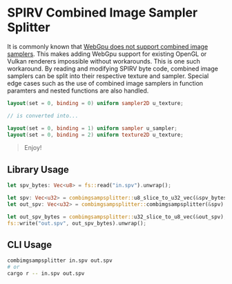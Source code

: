# SPIRV Combined Image Sampler Splitter

It is commonly known that [WebGpu does not support combined image samplers](https://github.com/gpuweb/gpuweb/issues/770).
This makes adding WebGpu support for existing OpenGL or Vulkan renderers impossible without workarounds.
This is one such workaround.
By reading and modifying SPIRV byte code, combined image samplers can be split into their respective texture and sampler.
Special edge cases such as the use of combined image samplers in function paramters and nested functions are also handled.

```glsl
layout(set = 0, binding = 0) uniform sampler2D u_texture;

// is converted into...

layout(set = 0, binding = 1) uniform sampler u_sampler;
layout(set = 0, binding = 2) uniform texture2D u_texture;
```

> Enjoy!

## Library Usage

```rust
let spv_bytes: Vec<u8> = fs::read("in.spv").unwrap();

let spv: Vec<u32> = combimgsampsplitter::u8_slice_to_u32_vec(&spv_bytes);
let out_spv: Vec<u32> = combimgsampsplitter::combimgsampsplitter(&spv).unwrap();

let out_spv_bytes = combimgsampsplitter::u32_slice_to_u8_vec(&out_spv);
fs::write("out.spv", out_spv_bytes).unwrap();
```

## CLI Usage

```bash
combimgsampsplitter in.spv out.spv
# or
cargo r -- in.spv out.spv
```

